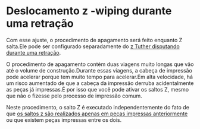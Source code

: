 Deslocamento z -wiping durante uma retração
====
Com esse ajuste, o procedimento de apagamento será feito enquanto Z salta.Ele pode ser configurado separadamente do [z Tuther disputando durante uma retração](../Travel/Retaction_hop_nabled.md).

O procedimento de apagamento contém duas viagens muito longas que vão até o volume de construção.Durante essas viagens, a cabeça de impressão pode acelerar porque tem muito tempo para acelerar.Em alta velocidade, há um risco aumentado de que a cabeça da impressão derruba acidentalmente as peças já impressas.É por isso que você pode ativar os saltos Z, mesmo que não o fizesse pelo processo de impressão comum.

Neste procedimento, o salto Z é executado independentemente do fato de que [os saltos z são realizados apenas em peças impressas anteriormente](../Travel/retração_hop_only_when_collides.md) ou que existem peças impressas entre os dois.